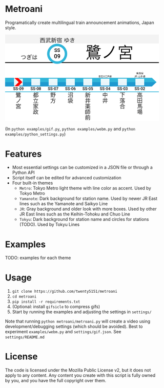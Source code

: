 # Metroani

Programatically create multilingual train announcement animations, Japan style.

![example](examples/example.gif)

(In `python examples/gif.py`, `python examples/webm.py` and `python examples/python_settings.py`)


# Features

- Most essential settings can be customized in a JSON file or through a Python API
- Script itself can be edited for advanced customization
- Four built-in themes
    - `Metro`: Tokyo Metro light theme with line color as accent. Used by Tokyo Metro
    - `Yamanote`: Dark background for station name. Used by newer JR East lines such as the Yamanote and Saikyo Line
    - `JR`: Gray background and older look with more boxes. Used by other JR East lines such as the Keihin-Tohoku and Chuo Line
    - `Tokyu`: Dark background for station name and circles for stations (TODO). Used by Tokyu Lines

# Examples

TODO: examples for each theme


# Usage

1. `git clone https://github.com/twenty5151/metroani`
2. `cd metroani`
3. `pip install -r requirements.txt`
4. (Optional: install `gifsicle` to compress gifs)
5. Start by running the examples and adjusting the settings in `settings/`

Note that running `python metroani/metroani.py` will create a video using development/debugging settings (which should be avoided). Best to experiment `examples/webm.py` and `settings/gif.json`. See `settings/README.md`

# License

The code is licensed under the Mozilla Public License v2, but it does not apply to any content. Any content you create with this script is fully owned by you, and you have the full copyright over them.
